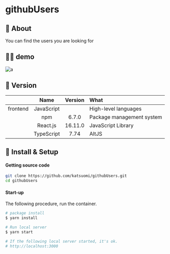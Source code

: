 # githubUsers

## 💬 About
You can find the users you are looking for

## 💁‍♂️ demo
![a](https://user-images.githubusercontent.com/36298285/71775643-52a89a00-2fc7-11ea-8129-11046b8cbb7d.gif)

## 🌻 Version

||Name|Version|What|
|:-:|:-:|:-:|:-|
|frontend|JavaScript||High-level languages|
||npm|6.7.0|Package management system|
||React.js|16.11.0|JavaScript Library|
||TypeScript|7.74|AltJS|

## 🔰 Install & Setup

#### Getting source code

```bash
git clone https://github.com/katsuomi/githubUsers.git
cd githubUsers
```

#### Start-up

The following procedure, run the container. 

```bash
# package install 
$ yarn install 

# Run local server
$ yarn start

# If the following local server started, it's ok. 
# http://localhost:3000
```
